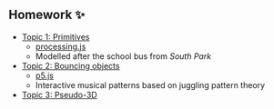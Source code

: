 ## Homework ✨
- [Topic 1: Primitives](https://jorgezapatero.github.io/risd-processing/processingjs/george-hw-1.html)
  - [processing.js](https://github.com/processing-js/processing-js)
  - Modelled after the school bus from *South Park*
- [Topic 2: Bouncing objects](https://jorgezapatero.github.io/risd-processing/p5/george-hw-2/george-hw-2.html)
  - [p5.js](https://p5js.org/)
  - Interactive musical patterns based on juggling pattern theory
- [Topic 3: Pseudo-3D](https://jorgezapatero.github.io/risd-processing/p5/george-hw-3/george-hw-3.html)
